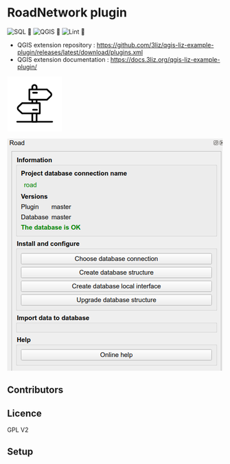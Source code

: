 # RoadNetwork plugin

![SQL 🎳](https://github.com/3liz/qgis-liz-example-plugin/workflows/SQL%20%F0%9F%8E%B3/badge.svg)  ![QGIS 🎳](https://github.com/3liz/qgis-liz-example-plugin/workflows/QGIS%20%F0%9F%8E%B3/badge.svg)  ![Lint 🎳](https://github.com/3liz/qgis-liz-example-plugin/workflows/Lint%20%F0%9F%8E%B3/badge.svg)

* QGIS extension repository : https://github.com/3liz/qgis-liz-example-plugin/releases/latest/download/plugins.xml
* QGIS extension documentation : https://docs.3liz.org/qgis-liz-example-plugin/

![Icon](roadnetwork/resources/icons/icon.png)

![Preview](docs/media/dock_panel.png)

## Contributors

## Licence

GPL V2


## Setup





